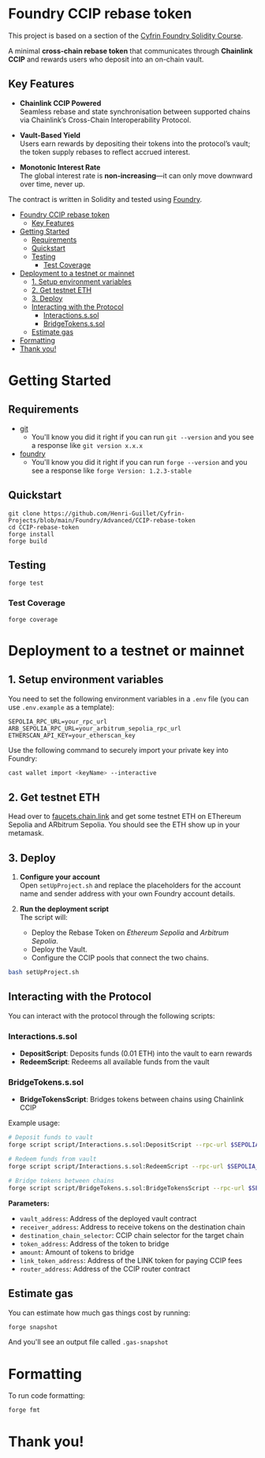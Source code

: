 # Foundry CCIP rebase token

This project is based on a section of the [Cyfrin Foundry Solidity Course](https://github.com/Cyfrin/foundry-cross-chain-rebase-token-cu).

A minimal **cross-chain rebase token** that communicates through **Chainlink CCIP** and rewards users who deposit into an on-chain vault.

## Key Features

- **Chainlink CCIP Powered**  
  Seamless rebase and state synchronisation between supported chains via Chainlink’s Cross-Chain Interoperability Protocol.

- **Vault-Based Yield**  
  Users earn rewards by depositing their tokens into the protocol’s vault; the token supply rebases to reflect accrued interest.

- **Monotonic Interest Rate**  
   The global interest rate is **non-increasing**—it can only move downward over time, never up.

The contract is written in Solidity and tested using [Foundry](https://book.getfoundry.sh/).


- [Foundry CCIP rebase token](#foundry-ccip-rebase-token)
  - [Key Features](#key-features)
- [Getting Started](#getting-started)
  - [Requirements](#requirements)
  - [Quickstart](#quickstart)
  - [Testing](#testing)
    - [Test Coverage](#test-coverage)
- [Deployment to a testnet or mainnet](#deployment-to-a-testnet-or-mainnet)
  - [1. Setup environment variables](#1-setup-environment-variables)
  - [2. Get testnet ETH](#2-get-testnet-eth)
  - [3. Deploy](#3-deploy)
  - [Interacting with the Protocol](#interacting-with-the-protocol)
    - [Interactions.s.sol](#interactionsssol)
    - [BridgeTokens.s.sol](#bridgetokensssol)
  - [Estimate gas](#estimate-gas)
- [Formatting](#formatting)
- [Thank you!](#thank-you)

# Getting Started

## Requirements

- [git](https://git-scm.com/book/en/v2/Getting-Started-Installing-Git)
  - You'll know you did it right if you can run `git --version` and you see a response like `git version x.x.x`
- [foundry](https://getfoundry.sh/)
  - You'll know you did it right if you can run `forge --version` and you see a response like `forge Version: 1.2.3-stable`

## Quickstart

```
git clone https://github.com/Henri-Guillet/Cyfrin-Projects/blob/main/Foundry/Advanced/CCIP-rebase-token
cd CCIP-rebase-token
forge install
forge build
```

## Testing

```
forge test
```

### Test Coverage

```
forge coverage
```

# Deployment to a testnet or mainnet

## 1. Setup environment variables

You need to set the following environment variables in a `.env` file (you can use `.env.example` as a template):

```env
SEPOLIA_RPC_URL=your_rpc_url
ARB_SEPOLIA_RPC_URL=your_arbitrum_sepolia_rpc_url
ETHERSCAN_API_KEY=your_etherscan_key
```

Use the following command to securely import your private key into Foundry:

```bash
cast wallet import <keyName> --interactive
```

## 2. Get testnet ETH

Head over to [faucets.chain.link](https://faucets.chain.link/) and get some testnet ETH on EThereum Sepolia and ARbitrum Sepolia. You should see the ETH show up in your metamask.

## 3. Deploy

1. **Configure your account**  
   Open `setUpProject.sh` and replace the placeholders for the account name and sender address with your own Foundry account details.

2. **Run the deployment script**  
   The script will:  
   - Deploy the Rebase Token on *Ethereum Sepolia* and *Arbitrum Sepolia*.  
   - Deploy the Vault.  
   - Configure the CCIP pools that connect the two chains.

```bash
bash setUpProject.sh
```

## Interacting with the Protocol

You can interact with the protocol through the following scripts:

### Interactions.s.sol
- **DepositScript**: Deposits funds (0.01 ETH) into the vault to earn rewards
- **RedeemScript**: Redeems all available funds from the vault

### BridgeTokens.s.sol
- **BridgeTokensScript**: Bridges tokens between chains using Chainlink CCIP

Example usage:
```bash
# Deposit funds to vault
forge script script/Interactions.s.sol:DepositScript --rpc-url $SEPOLIA_RPC_URL --account <keyName> --sender <your_address> --broadcast --sig "run(address)" <vault_address>

# Redeem funds from vault
forge script script/Interactions.s.sol:RedeemScript --rpc-url $SEPOLIA_RPC_URL --account <keyName> --sender <your_address> --broadcast --sig "run(address)" <vault_address>

# Bridge tokens between chains
forge script script/BridgeTokens.s.sol:BridgeTokensScript --rpc-url $SEPOLIA_RPC_URL --account <keyName> --sender <your_address> --broadcast --sig "run(address,uint64,address,uint256,address,address)" <receiver_address> <destination_chain_selector> <token_address> <amount> <link_token_address> <router_address>
```

**Parameters:**
- `vault_address`: Address of the deployed vault contract
- `receiver_address`: Address to receive tokens on the destination chain
- `destination_chain_selector`: CCIP chain selector for the target chain
- `token_address`: Address of the token to bridge
- `amount`: Amount of tokens to bridge
- `link_token_address`: Address of the LINK token for paying CCIP fees
- `router_address`: Address of the CCIP router contract

## Estimate gas

You can estimate how much gas things cost by running:

```bash
forge snapshot
```

And you'll see an output file called `.gas-snapshot`

# Formatting

To run code formatting:

```
forge fmt
```

# Thank you!

